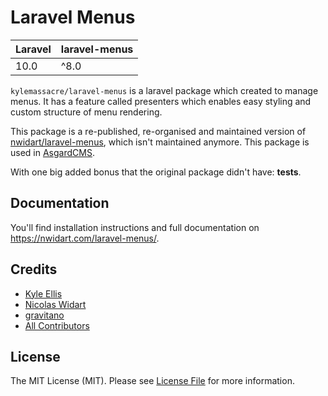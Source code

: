 # Laravel Menus

[//]: # ([![Latest Version on Packagist]&#40;https://img.shields.io/packagist/v/nwidart/laravel-menus.svg?style=flat-square&#41;]&#40;https://packagist.org/packages/nwidart/laravel-menus&#41;)

[//]: # ([![Software License]&#40;https://img.shields.io/badge/license-MIT-brightgreen.svg?style=flat-square&#41;]&#40;LICENSE.md&#41;)

[//]: # ([![Build Status]&#40;https://img.shields.io/travis/nWidart/laravel-menus/master.svg?style=flat-square&#41;]&#40;https://travis-ci.org/nWidart/laravel-menus&#41;)

[//]: # ([![Scrutinizer Coverage]&#40;https://img.shields.io/scrutinizer/coverage/g/nWidart/laravel-menus.svg?style=flat-square&#41;]&#40;https://scrutinizer-ci.com/g/nWidart/laravel-menus/?branch=master&#41;)

[//]: # ([![SensioLabsInsight]&#40;https://img.shields.io/sensiolabs/i/6b187410-e586-465f-a137-2d1fbf7ac724.svg?style=flat-square&#41;]&#40;https://insight.sensiolabs.com/projects/6b187410-e586-465f-a137-2d1fbf7ac724&#41;)

[//]: # ([![Quality Score]&#40;https://img.shields.io/scrutinizer/g/nWidart/laravel-menus.svg?style=flat-square&#41;]&#40;https://scrutinizer-ci.com/g/nWidart/laravel-menus&#41;)

[//]: # ([![Total Downloads]&#40;https://img.shields.io/packagist/dt/nwidart/laravel-menus.svg?style=flat-square&#41;]&#40;https://packagist.org/packages/nwidart/laravel-menus&#41;)


| **Laravel** | **laravel-menus** |
|-------------|-------------------|
| 10.0        | ^8.0              |

`kylemassacre/laravel-menus` is a laravel package which created to manage menus. It has a feature called presenters which enables easy styling and custom structure of menu rendering.

This package is a re-published, re-organised and maintained version of [nwidart/laravel-menus](https://github.com/nWidart/laravel-menus), which isn't maintained anymore. This package is used in [AsgardCMS](https://asgardcms.com/).

With one big added bonus that the original package didn't have: **tests**.

## Documentation

You'll find installation instructions and full documentation on https://nwidart.com/laravel-menus/.

## Credits
- [Kyle Ellis](https://github.com/kylemassacre)
- [Nicolas Widart](https://github.com/nwidart)
- [gravitano](https://github.com/gravitano)
- [All Contributors](../../contributors)

## License

The MIT License (MIT). Please see [License File](LICENSE.md) for more information.
